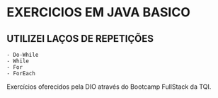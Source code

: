 # EXERCICIOS EM JAVA BASICO
  
  ## UTILIZEI LAÇOS DE REPETIÇÕES
    - Do-While
    - While
    - For
    - ForEach
   
Exercícios oferecidos pela DIO através do Bootcamp FullStack da TQI.
